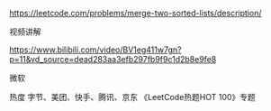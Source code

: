 https://leetcode.com/problems/merge-two-sorted-lists/description/


视频讲解

https://www.bilibili.com/video/BV1eg411w7gn?p=11&vd_source=dead283aa3efb297fb9f9c1d2b8e9fe8

微软


热度
字节、美团、快手、腾讯、京东
《LeetCode热题HOT 100》专题
